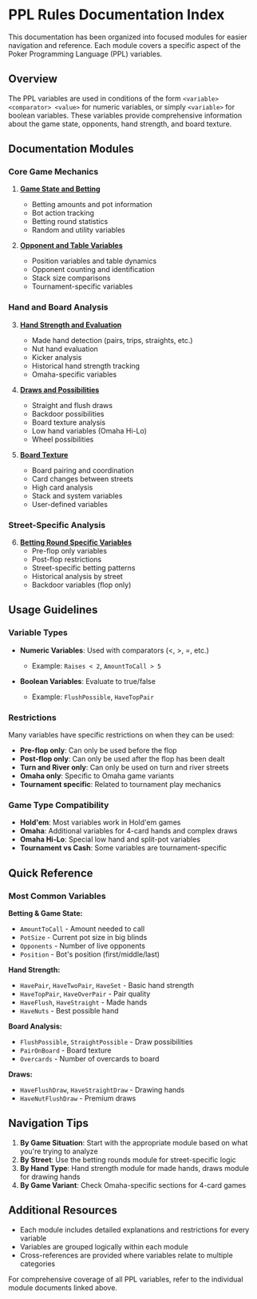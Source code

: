 # PPL Rules Documentation Index

This documentation has been organized into focused modules for easier navigation and reference. Each module covers a specific aspect of the Poker Programming Language (PPL) variables.

## Overview

The PPL variables are used in conditions of the form `<variable> <comparator> <value>` for numeric variables, or simply `<variable>` for boolean variables. These variables provide comprehensive information about the game state, opponents, hand strength, and board texture.

## Documentation Modules

### Core Game Mechanics

1. **[Game State and Betting](ppl-gamestate-and-betting.md)**
   - Betting amounts and pot information
   - Bot action tracking
   - Betting round statistics
   - Random and utility variables

2. **[Opponent and Table Variables](ppl-opponent-and-table.md)**
   - Position variables and table dynamics
   - Opponent counting and identification
   - Stack size comparisons
   - Tournament-specific variables

### Hand and Board Analysis

3. **[Hand Strength and Evaluation](ppl-hand-strength.md)**
   - Made hand detection (pairs, trips, straights, etc.)
   - Nut hand evaluation
   - Kicker analysis
   - Historical hand strength tracking
   - Omaha-specific variables

4. **[Draws and Possibilities](ppl-draws-and-possibilities.md)**
   - Straight and flush draws
   - Backdoor possibilities
   - Board texture analysis
   - Low hand variables (Omaha Hi-Lo)
   - Wheel possibilities

5. **[Board Texture](ppl-board-texture.md)**
   - Board pairing and coordination
   - Card changes between streets
   - High card analysis
   - Stack and system variables
   - User-defined variables

### Street-Specific Analysis

6. **[Betting Round Specific Variables](ppl-betting-rounds.md)**
   - Pre-flop only variables
   - Post-flop restrictions
   - Street-specific betting patterns
   - Historical analysis by street
   - Backdoor variables (flop only)

## Usage Guidelines

### Variable Types

- **Numeric Variables**: Used with comparators (<, >, =, etc.)
  - Example: `Raises < 2`, `AmountToCall > 5`

- **Boolean Variables**: Evaluate to true/false
  - Example: `FlushPossible`, `HaveTopPair`

### Restrictions

Many variables have specific restrictions on when they can be used:
- **Pre-flop only**: Can only be used before the flop
- **Post-flop only**: Can only be used after the flop has been dealt
- **Turn and River only**: Can only be used on turn and river streets
- **Omaha only**: Specific to Omaha game variants
- **Tournament specific**: Related to tournament play mechanics

### Game Type Compatibility

- **Hold'em**: Most variables work in Hold'em games
- **Omaha**: Additional variables for 4-card hands and complex draws
- **Omaha Hi-Lo**: Special low hand and split-pot variables
- **Tournament vs Cash**: Some variables are tournament-specific

## Quick Reference

### Most Common Variables

**Betting & Game State:**
- `AmountToCall` - Amount needed to call
- `PotSize` - Current pot size in big blinds
- `Opponents` - Number of live opponents
- `Position` - Bot's position (first/middle/last)

**Hand Strength:**
- `HavePair`, `HaveTwoPair`, `HaveSet` - Basic hand strength
- `HaveTopPair`, `HaveOverPair` - Pair quality
- `HaveFlush`, `HaveStraight` - Made hands
- `HaveNuts` - Best possible hand

**Board Analysis:**
- `FlushPossible`, `StraightPossible` - Draw possibilities
- `PairOnBoard` - Board texture
- `Overcards` - Number of overcards to board

**Draws:**
- `HaveFlushDraw`, `HaveStraightDraw` - Drawing hands
- `HaveNutFlushDraw` - Premium draws

## Navigation Tips

1. **By Game Situation**: Start with the appropriate module based on what you're trying to analyze
2. **By Street**: Use the betting rounds module for street-specific logic
3. **By Hand Type**: Hand strength module for made hands, draws module for drawing hands
4. **By Game Variant**: Check Omaha-specific sections for 4-card games

## Additional Resources

- Each module includes detailed explanations and restrictions for every variable
- Variables are grouped logically within each module
- Cross-references are provided where variables relate to multiple categories

For comprehensive coverage of all PPL variables, refer to the individual module documents linked above. 